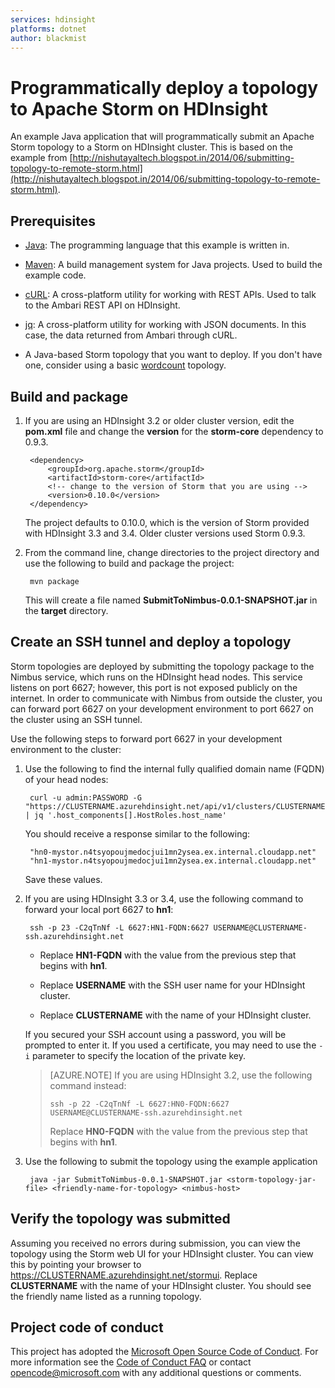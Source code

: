 ```yaml
---
services: hdinsight
platforms: dotnet
author: blackmist
---
```


# Programmatically deploy a topology to Apache Storm on HDInsight

An example Java application that will programmatically submit an Apache Storm topology to a Storm on HDInsight cluster. This is based on the example from [http://nishutayaltech.blogspot.in/2014/06/submitting-topology-to-remote-storm.html](http://nishutayaltech.blogspot.in/2014/06/submitting-topology-to-remote-storm.html).

## Prerequisites

* [Java](https://java.com/download): The programming language that this example is written in.

* [Maven](https://maven.apache.org/): A build management system for Java projects. Used to build the example code.

* [cURL](http://curl.haxx.se/): A cross-platform utility for working with REST APIs. Used to talk to the Ambari REST API on HDInsight.

* [jq](https://stedolan.github.io/jq/): A cross-platform utility for working with JSON documents. In this case, the data returned from Ambari through cURL.

* A Java-based Storm topology that you want to deploy. If you don't have one, consider using a basic [wordcount](https://github.com/Azure-Samples/hdinsight-java-storm-wordcount) topology.

## Build and package

1. If you are using an HDInsight 3.2 or older cluster version, edit the __pom.xml__ file and change the __version__ for the __storm-core__ dependency to 0.9.3.

        <dependency>
            <groupId>org.apache.storm</groupId>
            <artifactId>storm-core</artifactId>
            <!-- change to the version of Storm that you are using -->
            <version>0.10.0</version>
        </dependency>

     The project defaults to 0.10.0, which is the version of Storm provided with HDInsight 3.3 and 3.4. Older cluster versions used Storm 0.9.3.

2. From the command line, change directories to the project directory and use the following to build and package the project:

        mvn package
    
    This will create a file named __SubmitToNimbus-0.0.1-SNAPSHOT.jar__ in the __target__ directory.

## Create an SSH tunnel and deploy a topology

Storm topologies are deployed by submitting the topology package to the Nimbus service, which runs on the HDInsight head nodes. This service listens on port 6627; however, this port is not exposed publicly on the internet. In order to communicate with Nimbus from outside the cluster, you can forward port 6627 on your development environment to port 6627 on the cluster using an SSH tunnel.

Use the following steps to forward port 6627 in your development environment to the cluster:

1. Use the following to find the internal fully qualified domain name (FQDN) of your head nodes:

        curl -u admin:PASSWORD -G "https://CLUSTERNAME.azurehdinsight.net/api/v1/clusters/CLUSTERNAME/services/HDFS/components/NAMENODE" | jq '.host_components[].HostRoles.host_name'
    
    You should receive a response similar to the following:

        "hn0-mystor.n4tsyopoujmedocjui1mn2ysea.ex.internal.cloudapp.net"
        "hn1-mystor.n4tsyopoujmedocjui1mn2ysea.ex.internal.cloudapp.net"
    
    Save these values.

2. If you are using HDInsight 3.3 or 3.4, use the following command to forward your local port 6627 to __hn1__:

        ssh -p 23 -C2qTnNf -L 6627:HN1-FQDN:6627 USERNAME@CLUSTERNAME-ssh.azurehdinsight.net
    
    * Replace __HN1-FQDN__ with the value from the previous step that begins with __hn1__.

    * Replace __USERNAME__ with the SSH user name for your HDInsight cluster.

    * Replace __CLUSTERNAME__ with the name of your HDInsight cluster.

    If you secured your SSH account using a password, you will be prompted to enter it. If you used a certificate, you may need to use the `-i` parameter to specify the location of the private key.

    > [AZURE.NOTE] If you are using HDInsight 3.2, use the following command instead:
    >
    > `ssh -p 22 -C2qTnNf -L 6627:HN0-FQDN:6627 USERNAME@CLUSTERNAME-ssh.azurehdinsight.net`
    >
    > Replace __HN0-FQDN__ with the value from the previous step that begins with __hn1__.

3. Use the following to submit the topology using the example application

        java -jar SubmitToNimbus-0.0.1-SNAPSHOT.jar <storm-topology-jar-file> <friendly-name-for-topology> <nimbus-host>

## Verify the topology was submitted

Assuming you received no errors during submission, you can view the topology using the Storm web UI for your HDInsight cluster. You can view this by pointing your browser to https://CLUSTERNAME.azurehdinsight.net/stormui. Replace __CLUSTERNAME__ with the name of your HDInsight cluster. You should see the friendly name listed as a running topology.

## Project code of conduct

This project has adopted the [Microsoft Open Source Code of Conduct](https://opensource.microsoft.com/codeofconduct/). For more information see the [Code of Conduct FAQ](https://opensource.microsoft.com/codeofconduct/faq/) or contact [opencode@microsoft.com](mailto:opencode@microsoft.com) with any additional questions or comments.